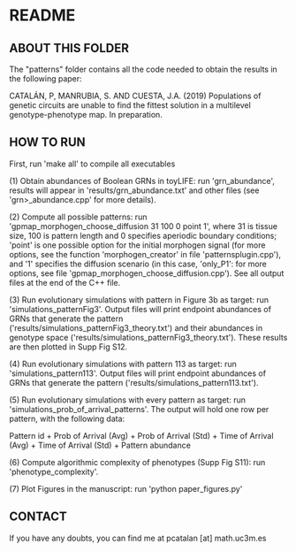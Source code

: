 # README

## ABOUT THIS FOLDER

The "patterns" folder contains all the code needed to obtain the results in the following paper:

CATALÁN, P, MANRUBIA, S. AND CUESTA, J.A. (2019) Populations of genetic circuits are unable to find the fittest
  solution in a multilevel genotype-phenotype map. In preparation.

## HOW TO RUN

First, run 'make all' to compile all executables

(1) Obtain abundances of Boolean GRNs in toyLIFE: run 'grn_abundance', results will appear in 'results/grn_abundance.txt' and other files (see 'grn>_abundance.cpp' for more details).

(2) Compute all possible patterns: run 'gpmap_morphogen_choose_diffusion 31 100 0 point 1', where 31 is tissue size, 100 is pattern length and 0 specifies aperiodic boundary conditions; 'point' is one possible option for the initial morphogen signal (for more options, see the function 'morphogen_creator' in file 'patternsplugin.cpp'), and '1' specifies the diffusion scenario (in this case, 'only_P1': for more options, see file 'gpmap_morphogen_choose_diffusion.cpp'). See all output files at the end of the C++ file.

(3) Run evolutionary simulations with pattern in Figure 3b as target: run 'simulations_patternFig3'. Output files will print endpoint abundances of GRNs that generate the pattern ('results/simulations_patternFig3_theory.txt') and their abundances in genotype space ('results/simulations_patternFig3_theory.txt'). These results are then plotted in Supp Fig S12.

(4) Run evolutionary simulations with pattern 113 as target: run 'simulations_pattern113'. Output files will print endpoint abundances of GRNs that generate the pattern ('results/simulations_pattern113.txt').

(5) Run evolutionary simulations with every pattern as target: run 'simulations_prob_of_arrival_patterns'. The output will hold one row per pattern, with the following data:

Pattern id + Prob of Arrival (Avg) + Prob of Arrival (Std) + Time of Arrival (Avg) + Time of Arrival (Std) + Pattern abundance

(6) Compute algorithmic complexity of phenotypes (Supp Fig S11): run 'phenotype_complexity'.

(7) Plot Figures in the manuscript: run 'python paper_figures.py'

## CONTACT

If you have any doubts, you can find me at pcatalan [at] math.uc3m.es
